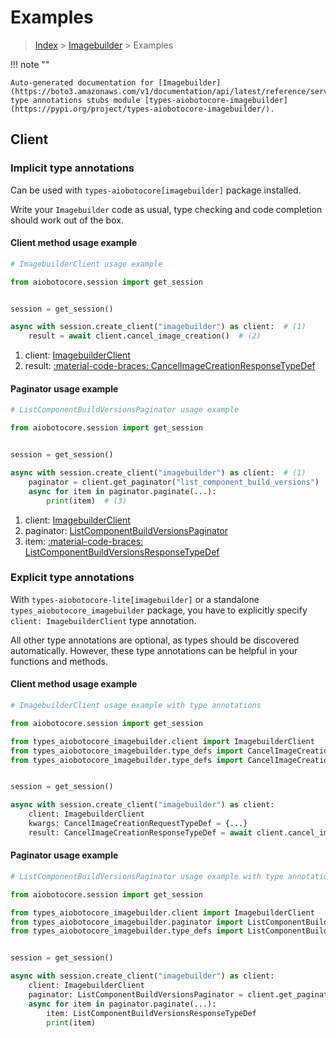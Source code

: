 # Examples

> [Index](../README.md) > [Imagebuilder](./README.md) > Examples

!!! note ""

    Auto-generated documentation for [Imagebuilder](https://boto3.amazonaws.com/v1/documentation/api/latest/reference/services/imagebuilder.html#imagebuilder)
    type annotations stubs module [types-aiobotocore-imagebuilder](https://pypi.org/project/types-aiobotocore-imagebuilder/).

## Client

### Implicit type annotations

Can be used with `types-aiobotocore[imagebuilder]` package installed.

Write your `Imagebuilder` code as usual,
type checking and code completion should work out of the box.



#### Client method usage example

```python
# ImagebuilderClient usage example

from aiobotocore.session import get_session


session = get_session()

async with session.create_client("imagebuilder") as client:  # (1)
    result = await client.cancel_image_creation()  # (2)
```

1. client: [ImagebuilderClient](./client.md)
2. result: [:material-code-braces: CancelImageCreationResponseTypeDef](./type_defs.md#cancelimagecreationresponsetypedef)



#### Paginator usage example

```python
# ListComponentBuildVersionsPaginator usage example

from aiobotocore.session import get_session


session = get_session()

async with session.create_client("imagebuilder") as client:  # (1)
    paginator = client.get_paginator("list_component_build_versions")  # (2)
    async for item in paginator.paginate(...):
        print(item)  # (3)
```

1. client: [ImagebuilderClient](./client.md)
2. paginator: [ListComponentBuildVersionsPaginator](./paginators.md#listcomponentbuildversionspaginator)
3. item: [:material-code-braces: ListComponentBuildVersionsResponseTypeDef](./type_defs.md#listcomponentbuildversionsresponsetypedef)




### Explicit type annotations

With `types-aiobotocore-lite[imagebuilder]`
or a standalone `types_aiobotocore_imagebuilder` package, you have to explicitly specify
`client: ImagebuilderClient` type annotation.

All other type annotations are optional, as types should be discovered automatically.
However, these type annotations can be helpful in your functions and methods.


#### Client method usage example

```python
# ImagebuilderClient usage example with type annotations

from aiobotocore.session import get_session

from types_aiobotocore_imagebuilder.client import ImagebuilderClient
from types_aiobotocore_imagebuilder.type_defs import CancelImageCreationResponseTypeDef
from types_aiobotocore_imagebuilder.type_defs import CancelImageCreationRequestTypeDef


session = get_session()

async with session.create_client("imagebuilder") as client:
    client: ImagebuilderClient
    kwargs: CancelImageCreationRequestTypeDef = {...}
    result: CancelImageCreationResponseTypeDef = await client.cancel_image_creation(**kwargs)
```



#### Paginator usage example

```python
# ListComponentBuildVersionsPaginator usage example with type annotations

from aiobotocore.session import get_session

from types_aiobotocore_imagebuilder.client import ImagebuilderClient
from types_aiobotocore_imagebuilder.paginator import ListComponentBuildVersionsPaginator
from types_aiobotocore_imagebuilder.type_defs import ListComponentBuildVersionsResponseTypeDef


session = get_session()

async with session.create_client("imagebuilder") as client:
    client: ImagebuilderClient
    paginator: ListComponentBuildVersionsPaginator = client.get_paginator("list_component_build_versions")
    async for item in paginator.paginate(...):
        item: ListComponentBuildVersionsResponseTypeDef
        print(item)
```


